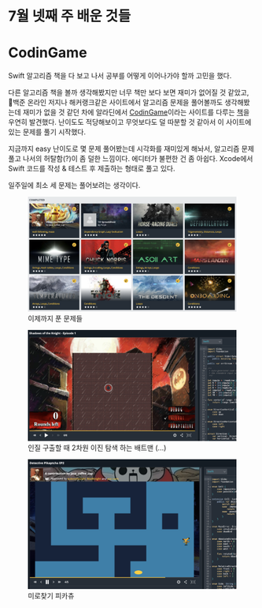 # 7월 넷째 주 배운 것들

# CodinGame

Swift 알고리즘 책을 다 보고 나서 공부를 어떻게 이어나가야 할까 고민을 했다.

다른 알고리즘 책을 볼까 생각해봤지만 너무 책만 보다 보면 재미가 없어질 것 같았고, 백준 온라인 저지나 해커랭크같은 사이트에서 알고리즘 문제을 풀어볼까도 생각해봤는데 재미가 없을 것 같던 차에 알라딘에서 [CodinGame](https://www.codingame.com/)이라는 사이트를 다루는 [책](https://www.aladin.co.kr/shop/wproduct.aspx?ItemId=190287848)을 우연히 발견했다. 난이도도 적당해보이고 무엇보다도 덜 따분할 것 같아서 이 사이트에 있는 문제를 풀기 시작했다.

지금까지 easy 난이도로 몇 문제 풀어봤는데 시각화를 재미있게 해놔서, 알고리즘 문제 풀고 나서의 허탈함(?)이 좀 덜한 느낌이다. 에디터가 불편한 건 좀 아쉽다. Xcode에서 Swift 코드를 작성 & 테스트 후 제출하는 형태로 풀고 있다.

일주일에 최소 세 문제는 풀어보려는 생각이다.

<figure>
  <img src="./2019-07-28-codingame/completed.png">
  <figcaption>이제까지 푼 문제들</figcaption>
</figure>

<figure>
  <img src="./2019-07-28-codingame/batman.png">
  <figcaption>인질 구출할 때 2차원 이진 탐색 하는 배트맨 (...)</figcaption>
</figure>

<figure>
  <img src="./2019-07-28-codingame/pikapcha.png">
  <figcaption>미로찾기 피카츄</figcaption>
</figure>
